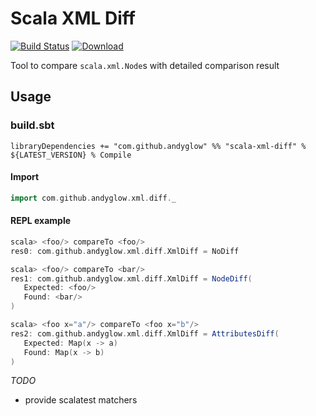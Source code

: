 # Scala XML Diff
[![Build Status](https://travis-ci.org/andyglow/scala-xml-diff.svg)](https://travis-ci.org/andyglow/scala-xml-diff)
[![Download](https://api.bintray.com/packages/andyglow/scala-tools/scala-xml-diff/images/download.svg) ](https://bintray.com/andyglow/scala-tools/scala-xml-diff/_latestVersion)

Tool to compare `scala.xml.Node`s with detailed comparison result

## Usage

### build.sbt
```
libraryDependencies += "com.github.andyglow" %% "scala-xml-diff" % ${LATEST_VERSION} % Compile
```

#### Import
```scala
import com.github.andyglow.xml.diff._
```

#### REPL example
```scala
scala> <foo/> compareTo <foo/>
res0: com.github.andyglow.xml.diff.XmlDiff = NoDiff

scala> <foo/> compareTo <bar/>
res1: com.github.andyglow.xml.diff.XmlDiff = NodeDiff(
   Expected: <foo/>
   Found: <bar/>
)

scala> <foo x="a"/> compareTo <foo x="b"/>
res2: com.github.andyglow.xml.diff.XmlDiff = AttributesDiff(
   Expected: Map(x -> a)
   Found: Map(x -> b)
)
```

_TODO_
- provide scalatest matchers
